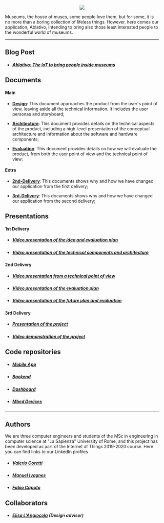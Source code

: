 <p align="center">
  <img src="https://raw.githubusercontent.com/Ablativo/ablativo/master/img/logo.png">
</p>

Museums, the house of muses, some people love them, but for some, it is no more than a boring collection of lifeless things.
However, here comes our application, Ablativo, intending to bring also those least interested people to the wonderful world of museums.

---
## Blog Post
* ##### [Ablativo: The IoT to bring people inside museums](https://www.hackster.io/ivagnesmanuel/ablativo-the-iot-to-bring-people-inside-museums-c22b2a)

## Documents

#### Main

* **[Design](./Design.md)**: This document approaches the product from the user's point of view, leaving aside all the technical information. It includes the user personas and storyboard;

* **[Architecture](./Architecture.md)**: This document provides details on the technical aspects of the product, including a high-level presentation of the conceptual architecture and information about the software and hardware components;

* **[Evaluation](./Evaluation.md)**: This document provides details on how we will evaluate the product, from both the user point of view and the technical point of view;

#### Extra

* **[2nd-Delivery](./2nd_delivery.md)**: This documents shows why and how we have changed our application from the first delivery;

* **[3rd-Delivery](./3rd_delivery.md)**: This documents shows why and how we have changed our application from the second delivery;



## Presentations

#### 1st Delivery
* ##### [Video presentation of the idea and evaluation plan](https://youtu.be/VOPcMZa7giw)
* ##### [Video presentation of the technical components and architecture](https://youtu.be/TFFulUF80F0)

#### 2nd Delivery
* ##### [Video presentation from a technical point of view](https://youtu.be/0feroPLvXQs)
* ##### [Video presentation of the evaluation plan](https://youtu.be/-5nHsma9eOs)
* ##### [Video presentation of the future plan and evaluation](https://youtu.be/FWWQo9qq54A)

#### 3rd Delivery
* ##### [Presentation of the project](https://drive.google.com/file/d/1Pv7AdXY2aryi7SJMljHsR7hD8849sb5h/view?usp=sharing)
* ##### [Video demonstration of the project](https://youtu.be/RlOGunUXhhg)




## Code repositories
* ##### [Mobile App](https://github.com/Ablativo/Ablativo_Mobile)
* ##### [Backend](https://github.com/Ablativo/Ablativo_Backend)
* ##### [Dashboard](https://github.com/Ablativo/Ablativo_dashboard)
* ##### [Mbed Devices](https://github.com/Ablativo/Ablativo_mbed_devices)


---
## Authors
We are three computer engineers and students of the MSc in engineering in computer science at "La Sapienza" University of Rome, and this project has been developed as part of the Internet of Things 2019-2020 course. Here you can find links to our LinkedIn profiles
* ##### [Valerio Coretti](https://www.linkedin.com/in/valerio-coretti-2913721a3)
* ##### [Manuel Ivagnes](https://www.linkedin.com/in/manuel-ivagnes-4a5ba018b)
* ##### [Fabio Caputo](https://www.linkedin.com/in/fabio-caputo-41163b171)


## Collaborators
* ##### [Elisa L'Angiocola](http://linkedin.com/in/elisa-l-angiocola-57a69353)  (Design advisor)

